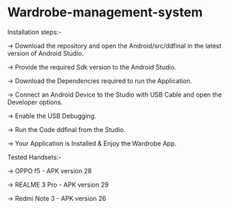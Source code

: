 # Wardrobe-management-system
Installation steps:-

-> Download the repository and open the Android/src/ddfinal in the latest version of Android Studio.

-> Provide the required Sdk version to the Android Studio. 

-> Download the Dependencies required to run the Application.

-> Connect an Android Device to the Studio with USB Cable and open the Developer options.

-> Enable the USB Debugging.

-> Run the Code ddfinal from the Studio.

-> Your Application is Installed & Enjoy the Wardrobe App.

Tested Handsets:-

-> OPPO f5 - APK version 28

-> REALME 3 Pro - APK version 29

-> Redmi Note 3 - APK version 26

